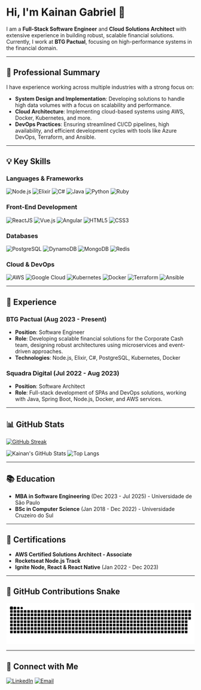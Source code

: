 # Hi, I'm Kainan Gabriel 👋

I am a **Full-Stack Software Engineer** and **Cloud Solutions Architect** with extensive experience in building robust, scalable financial solutions. Currently, I work at **BTG Pactual**, focusing on high-performance systems in the financial domain.

---

## 💼 Professional Summary

I have experience working across multiple industries with a strong focus on:

- **System Design and Implementation**: Developing solutions to handle high data volumes with a focus on scalability and performance.
- **Cloud Architecture**: Implementing cloud-based systems using AWS, Docker, Kubernetes, and more.
- **DevOps Practices**: Ensuring streamlined CI/CD pipelines, high availability, and efficient development cycles with tools like Azure DevOps, Terraform, and Ansible.

---

## 💡 Key Skills

### Languages & Frameworks
![Node.js](https://img.shields.io/badge/-Node.js-339933?style=flat-square&logo=node.js&logoColor=white)
![Elixir](https://img.shields.io/badge/-Elixir-4B275F?style=flat-square&logo=elixir&logoColor=white)
![C#](https://img.shields.io/badge/-C%23-239120?style=flat-square&logo=c-sharp&logoColor=white)
![Java](https://img.shields.io/badge/-Java-007396?style=flat-square&logo=java&logoColor=white)
![Python](https://img.shields.io/badge/-Python-3776AB?style=flat-square&logo=python&logoColor=white)
![Ruby](https://img.shields.io/badge/-Ruby-CC342D?style=flat-square&logo=ruby&logoColor=white)

### Front-End Development
![ReactJS](https://img.shields.io/badge/-ReactJS-61DAFB?style=flat-square&logo=react&logoColor=black)
![Vue.js](https://img.shields.io/badge/-Vue.js-4FC08D?style=flat-square&logo=vue.js&logoColor=white)
![Angular](https://img.shields.io/badge/-Angular-DD0031?style=flat-square&logo=angular&logoColor=white)
![HTML5](https://img.shields.io/badge/-HTML5-E34F26?style=flat-square&logo=html5&logoColor=white)
![CSS3](https://img.shields.io/badge/-CSS3-1572B6?style=flat-square&logo=css3&logoColor=white)

### Databases
![PostgreSQL](https://img.shields.io/badge/-PostgreSQL-336791?style=flat-square&logo=postgresql&logoColor=white)
![DynamoDB](https://img.shields.io/badge/-DynamoDB-4053D6?style=flat-square&logo=amazon-dynamodb&logoColor=white)
![MongoDB](https://img.shields.io/badge/-MongoDB-47A248?style=flat-square&logo=mongodb&logoColor=white)
![Redis](https://img.shields.io/badge/-Redis-DC382D?style=flat-square&logo=redis&logoColor=white)

### Cloud & DevOps
![AWS](https://img.shields.io/badge/-AWS-FF9900?style=flat-square&logo=amazon-aws&logoColor=white)
![Google Cloud](https://img.shields.io/badge/-Google%20Cloud-4285F4?style=flat-square&logo=google-cloud&logoColor=white)
![Kubernetes](https://img.shields.io/badge/-Kubernetes-326CE5?style=flat-square&logo=kubernetes&logoColor=white)
![Docker](https://img.shields.io/badge/-Docker-2496ED?style=flat-square&logo=docker&logoColor=white)
![Terraform](https://img.shields.io/badge/-Terraform-623CE4?style=flat-square&logo=terraform&logoColor=white)
![Ansible](https://img.shields.io/badge/-Ansible-EE0000?style=flat-square&logo=ansible&logoColor=white)

---

## 🚀 Experience

### **BTG Pactual** (Aug 2023 - Present)
- **Position**: Software Engineer
- **Role**: Developing scalable financial solutions for the Corporate Cash team, designing robust architectures using microservices and event-driven approaches.
- **Technologies**: Node.js, Elixir, C#, PostgreSQL, Kubernetes, Docker

### **Squadra Digital** (Jul 2022 - Aug 2023)
- **Position**: Software Architect
- **Role**: Full-stack development of SPAs and DevOps solutions, working with Java, Spring Boot, Node.js, Docker, and AWS services.

---

## 📊 GitHub Stats

[![GitHub Streak](https://github-readme-streak-stats.herokuapp.com?user=kainangv&theme=dracula&hide_border=true)](https://github.com/kainangv)

![Kainan's GitHub Stats](https://github-readme-stats.vercel.app/api?username=kainangv&show_icons=true&theme=dracula&count_private=true)
![Top Langs](https://github-readme-stats.vercel.app/api/top-langs/?username=kainangv&layout=compact&langs_count=7&theme=dracula)

---

## 📚 Education

- **MBA in Software Engineering** (Dec 2023 - Jul 2025) - Universidade de São Paulo
- **BSc in Computer Science** (Jan 2018 - Dec 2022) - Universidade Cruzeiro do Sul

---

## 📄 Certifications

- **AWS Certified Solutions Architect - Associate**
- **Rocketseat Node.js Track**
- **Ignite Node, React & React Native** (Jan 2022 - Dec 2023)

---

## 🐍 GitHub Contributions Snake

![GitHub Contribution Snake](https://github.com/KainanGV/KainanGV/blob/output/github-contribution-grid-snake.svg)

---

## 🔗 Connect with Me

[![LinkedIn](https://img.shields.io/badge/-LinkedIn-blue?style=flat-square&logo=Linkedin&logoColor=white)](https://www.linkedin.com/in/kainan-gabriel-0a26a6191/)
[![Email](https://img.shields.io/badge/Gmail-D14836?style=flat-square&logo=gmail&logoColor=white)](mailto:kainangabriel2019@gmail.com)

